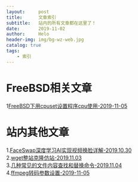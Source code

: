 ```yaml
---
layout:     post
title:      文章索引
subtitle:   站内的所有文章都在这里了！
date:       2019-11-02
author:     Helo
header-img: img/bg-wz-web.jpg
catalog: true
tags:
    - 索引
---
```


# FreeBSD相关文章

1[FreeBSD下用cpuset设置程序cpu使用-2019-11-05](https://chinafreebsd.org/2019/11/05/FreeBSD下用cpuset设置程序cpu使用)
# 站内其他文章
1.[FaceSwap深度学习AI实现视频换脸详解-2019.10.30](https://chinafreebsd.org/2019/10/30/faceswap%E6%B7%B1%E5%BA%A6%E5%AD%A6%E4%B9%A0AI%E5%AE%9E%E7%8E%B0%E8%A7%86%E9%A2%91%E6%8D%A2%E8%84%B8%E8%AF%A6%E8%A7%A3/)  
2.[wget整站克隆仿站-2019.11.03](https://chinafreebsd.org/2019/11/03/%E6%97%A5%E5%B8%B8%E7%AC%94%E8%AE%B0/#wget%E6%95%B4%E7%AB%99%E5%85%8B%E9%9A%86%E4%BB%BF%E7%AB%99)  
3.[几种常见的文件内容查找和替换命令-2019.11.04](https://chinafreebsd.org/2019/11/03/日常笔记/#文件内容查找和替换命令)  
4.[ffmpeg转码参数设置-2019-11-05](https://chinafreebsd.org/2019/11/05/ffmpeg转码参数设置)